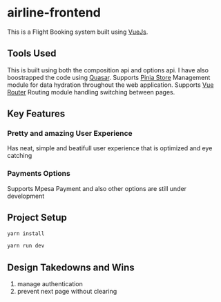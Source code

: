 # airline-frontend

This is a Flight Booking system built using [VueJs](https://vuejs.org/).  

## Tools Used

This is built using both the composition api and options api. I have also boostrapped the code using [Quasar](https://quasar.dev/).
Supports [Pinia Store](https://pinia.com) Management module for data hydration throughout the web application.
Supports [Vue Router](https://vue-router.vuejs.com) Routing module handling switching between pages.


## Key Features

### Pretty and amazing User Experience

Has neat, simple and beatifull user experience that is optimized and eye catching 

### Payments Options

Supports Mpesa Payment and also other options are still under development

## Project Setup

```sh
yarn install 
```

```sh
yarn run dev
```


## Design Takedowns and Wins

1. manage authentication
2. prevent next page without clearing